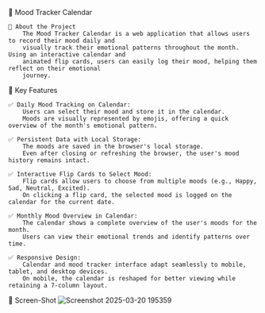  🎉 Mood Tracker Calendar

    📌 About the Project
        The Mood Tracker Calendar is a web application that allows users to record their mood daily and 
        visually track their emotional patterns throughout the month. Using an interactive calendar and 
        animated flip cards, users can easily log their mood, helping them reflect on their emotional 
        journey.

🚀 Key Features

    ✅ Daily Mood Tracking on Calendar:
        Users can select their mood and store it in the calendar.
        Moods are visually represented by emojis, offering a quick overview of the month's emotional pattern.
        
    ✅ Persistent Data with Local Storage:
        The moods are saved in the browser's local storage.
        Even after closing or refreshing the browser, the user's mood history remains intact.
        
    ✅ Interactive Flip Cards to Select Mood:
        Flip cards allow users to choose from multiple moods (e.g., Happy, Sad, Neutral, Excited).
        On clicking a flip card, the selected mood is logged on the calendar for the current date.
        
    ✅ Monthly Mood Overview in Calendar:
        The calendar shows a complete overview of the user's moods for the month.
        Users can view their emotional trends and identify patterns over time.
        
    ✅ Responsive Design:
        Calendar and mood tracker interface adapt seamlessly to mobile, tablet, and desktop devices.
        On mobile, the calendar is reshaped for better viewing while retaining a 7-column layout.

🚀 Screen-Shot
        ![Screenshot 2025-03-20 195359](https://github.com/user-attachments/assets/8d07ab56-a614-47d9-add1-47f654bee712)

    
